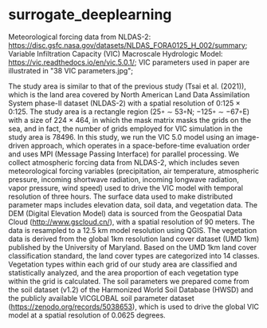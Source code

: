 # surrogate_deeplearning
Meteorological forcing data from NLDAS-2: https://disc.gsfc.nasa.gov/datasets/NLDAS_FORA0125_H_002/summary;
Variable Infiltration Capacity (VIC) Macroscale Hydrologic Model: https://vic.readthedocs.io/en/vic.5.0.1/;
VIC parameters used in paper are illustrated in "38 VIC parameters.jpg";

The study area is similar to that of the previous study (Tsai et al. (2021)), which is the land area covered by North American Land Data Assimilation System phase-II dataset (NLDAS-2) with a spatial resolution of 0:125 × 0:125. The study area is a rectangle region (25◦ ∼ 53◦N; −125◦ ∼ −67◦E) with a size of 224 × 464, in which the mask matrix masks the grids on the sea, and in fact, the number of grids employed for VIC simulation in the study area is 78496. In this study, we run the VIC 5.0 model using an image-driven approach, which operates in a space-before-time evaluation order and uses MPI (Message Passing Interface) for parallel processing. 
We collect atmospheric forcing data from NLDAS-2, which includes seven meteorological forcing variables (precipitation, air temperature, atmospheric pressure, incoming shortwave radiation, incoming longwave radiation, vapor pressure, wind speed) used to drive the VIC model with temporal resolution of three hours. The surface data used to make distributed parameter maps includes elevation data, soil data, and vegetation data. The DEM (Digital Elevation Model) data is sourced from the Geospatial Data Cloud (http://www.gscloud.cn/), with a spatial resolution of 90 meters. The data is resampled to a 12.5 km model resolution using QGIS. The vegetation data is derived from the global 1km resolution land cover dataset (UMD 1km) published by the University of Maryland. Based on the UMD 1km land cover classification standard, the land cover types are categorized into 14 classes. Vegetation types within each grid of our study area are classified and statistically analyzed, and the area proportion of each vegetation type within the grid is calculated. The soil parameters we prepared come from the soil dataset (v1.2) of the Harmonized World Soil Database (HWSD) and the publicly available VICGLOBAL soil parameter dataset (https://zenodo.org/records/5038653), which is used to drive the global VIC model at a spatial resolution of 0.0625 degrees. 

